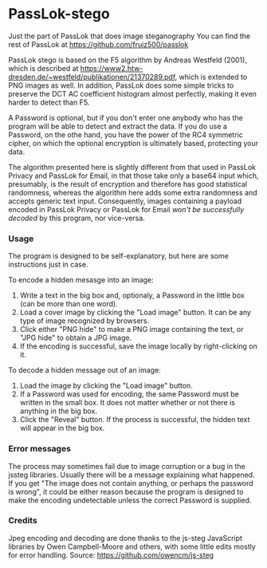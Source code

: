 # PassLok-stego
Just the part of PassLok that does image steganography
You can find the rest of PassLok at https://github.com/fruiz500/passlok

PassLok stego is based on the F5 algorithm by Andreas Westfeld (2001), which is described at https://www2.htw-dresden.de/~westfeld/publikationen/21370289.pdf, which is extended to PNG images as well. In addition, PassLok does some simple tricks to preserve the DCT AC coefficient histogram almost perfectly, making it even harder to detect than F5.

A Password is optional, but if you don't enter one anybody who has the program will be able to detect and extract the data. If you do use a Password, on the othe hand, you have the power of the RC4 symmetric cipher, on which the optional encryption is ultimately based, protecting your data.

The algorithm presented here is slightly different from that used in PassLok Privacy and PassLok for Email, in that those take only a base64 input which, presumably, is the result of encryption and therefore has good statistical randomness, whereas the algorithm here adds some extra randomness and accepts generic text input. Consequently, images containing a payload encoded in PassLok Privacy or PassLok for Email _won't be successfully decoded_ by this program, nor vice-versa.

### Usage
The program is designed to be self-explanatory, but here are some instructions just in case.

To encode a hidden mesasge into an image:
1. Write a text in the big box and, optionaly, a Password in the little box (can be more than one word).
2. Load a cover image by clicking the "Load image" button. It can be any type of image recognized by browsers.
3. Click either "PNG hide" to make a PNG image containing the text, or "JPG hide" to obtain a JPG image.
4. If the encoding is successful, save the image locally by right-clicking on it.

To decode a hidden message out of an image:
1. Load the image by clicking the "Load image" button.
2. If a Password was used for encoding, the same Password must be written in the small box. It does not matter whether or not there is anything in the big box.
3. Click the "Reveal" button. If the process is successful, the hidden text will appear in the big box.

### Error messages
The process may sometimes fail due to image corruption or a bug in the jssteg libraries. Usually there will be a message explaining what happened. If you get "The image does not contain anything, or perhaps the password is wrong", it could be either reason because the program is designed to make the encoding undetectable unless the correct Password is supplied.

### Credits
Jpeg encoding and decoding are done thanks to the js-steg JavaScript libraries by Owen Campbell-Moore and others, with some little edits mostly for error handling. Source: https://github.com/owencm/js-steg
